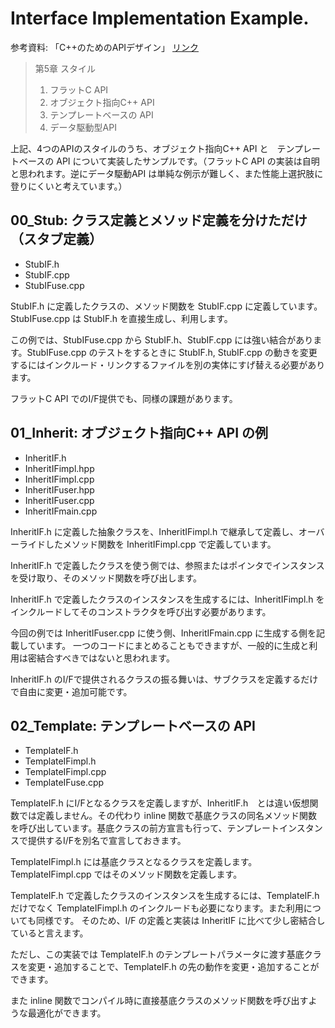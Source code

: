 # Interface Implementation Example.

参考資料: 「C++のためのAPIデザイン」 [リンク](https://www.sbcr.jp/product/4797369151/)

> 第5章 スタイル  
> 1. フラットC API
> 2. オブジェクト指向C++ API
> 3. テンプレートベースの API
> 4. データ駆動型API

上記、4つのAPIのスタイルのうち、オブジェクト指向C++ API と　テンプレートベースの API について実装したサンプルです。（フラットC API の実装は自明と思われます。逆にデータ駆動API は単純な例示が難しく、また性能上選択肢に登りにくいと考えています。）

## 00_Stub: クラス定義とメソッド定義を分けただけ（スタブ定義）

- StubIF.h
- StubIF.cpp
- StubIFuse.cpp

StubIF.h に定義したクラスの、メソッド関数を StubIF.cpp に定義しています。StubIFuse.cpp は StubIF.h を直接生成し、利用します。

この例では、StubIFuse.cpp から StubIF.h、StubIF.cpp には強い結合があります。StubIFuse.cpp のテストをするときに StubIF.h, StubIF.cpp の動きを変更するにはインクルード・リンクするファイルを別の実体にすげ替える必要があります。

フラットC API でのI/F提供でも、同様の課題があります。

## 01_Inherit: オブジェクト指向C++ API の例

- InheritIF.h
- InheritIFimpl.hpp
- InheritIFimpl.cpp
- InheritIFuser.hpp
- InheritIFuser.cpp
- InheritIFmain.cpp

InheritIF.h に定義した抽象クラスを、InheritIFimpl.h で継承して定義し、オーバーライドしたメソッド関数を InheritIFimpl.cpp で定義しています。

InheritIF.h で定義したクラスを使う側では、参照またはポインタでインスタンスを受け取り、そのメソッド関数を呼び出します。

InheritIF.h で定義したクラスのインスタンスを生成するには、InheritIFimpl.h をインクルードしてそのコンストラクタを呼び出す必要があります。

今回の例では InheritIFuser.cpp に使う側、InheritIFmain.cpp に生成する側を記載しています。
一つのコードにまとめることもできますが、一般的に生成と利用は密結合すべきではないと思われます。

InheritIF.h のI/Fで提供されるクラスの振る舞いは、サブクラスを定義するだけで自由に変更・追加可能です。

## 02_Template: テンプレートベースの API

- TemplateIF.h
- TemplateIFimpl.h
- TemplateIFimpl.cpp
- TemplateIFuse.cpp

TemplateIF.h にI/Fとなるクラスを定義しますが、InheritIF.h　とは違い仮想関数では定義しません。その代わり inline 関数で基底クラスの同名メソッド関数を呼び出しています。基底クラスの前方宣言も行って、テンプレートインスタンスで提供するI/Fを別名で宣言しておきます。

TemplateIFimpl.h には基底クラスとなるクラスを定義します。TemplateIFimpl.cpp ではそのメソッド関数を定義します。

TemplateIF.h で定義したクラスのインスタンスを生成するには、TemplateIF.h だけでなく TemplateIFimpl.h のインクルードも必要になります。また利用についても同様です。
そのため、I/F の定義と実装は InheritIF に比べて少し密結合していると言えます。

ただし、この実装では TemplateIF.h のテンプレートパラメータに渡す基底クラスを変更・追加することで、TemplateIF.h の先の動作を変更・追加することができます。

また inline 関数でコンパイル時に直接基底クラスのメソッド関数を呼び出すような最適化ができます。
